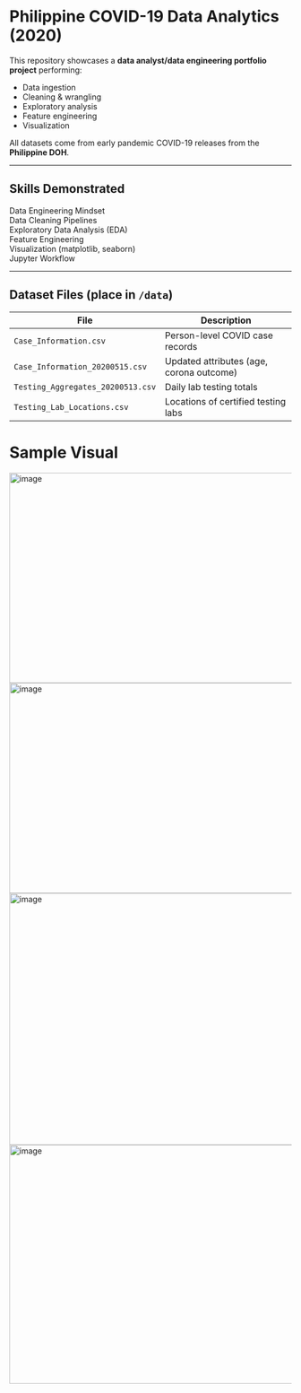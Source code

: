 #  Philippine COVID-19 Data Analytics (2020)

This repository showcases a **data analyst/data engineering portfolio project** performing:
- Data ingestion
- Cleaning & wrangling
- Exploratory analysis
- Feature engineering
- Visualization

All datasets come from early pandemic COVID-19 releases from the **Philippine DOH**.

---

##  Skills Demonstrated
 Data Engineering Mindset  
 Data Cleaning Pipelines  
 Exploratory Data Analysis (EDA)  
 Feature Engineering  
 Visualization (matplotlib, seaborn)  
 Jupyter Workflow  

---

##  Dataset Files (place in `/data`)
| File | Description |
|---|---|
| `Case_Information.csv` | Person-level COVID case records |
| `Case_Information_20200515.csv` | Updated attributes (age, corona outcome) |
| `Testing_Aggregates_20200513.csv` | Daily lab testing totals |
| `Testing_Lab_Locations.csv` | Locations of certified testing labs |

# Sample Visual
<img width="924" height="375" alt="image" src="https://github.com/user-attachments/assets/1c6ac6c2-7e14-4f05-b51f-19cc05fc2ea2" />
<img width="924" height="375" alt="image" src="https://github.com/user-attachments/assets/46c4b6a7-7da8-4db2-8f26-8bbe9e403bcf" />
<img width="792" height="449" alt="image" src="https://github.com/user-attachments/assets/28157608-0c5c-4061-81d1-312617f767fc" />
<img width="922" height="426" alt="image" src="https://github.com/user-attachments/assets/791de795-5e52-4bfa-9d35-3bf59c411248" />
